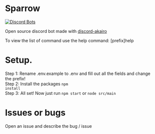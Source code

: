 # Sparrow
[![Discord Bots](https://top.gg/api/widget/609269728455688193.svg)](https://top.gg/bot/609269728455688193)

Open source discord bot made with [discord-akairo](https://discord-akairo.github.io)

To view the list of command use the help command: [prefix]help

# Setup.
Step 1: Rename .env.example to .env and fill out all the fields and change the prefix! <br>
Step 2: Install the packages <code>npm install</code> <br>
Step 3: All set! Now just run <code>npm start</code> or <code>node src/main</code> <br>

# Issues or bugs
Open an issue and describe the bug / issue